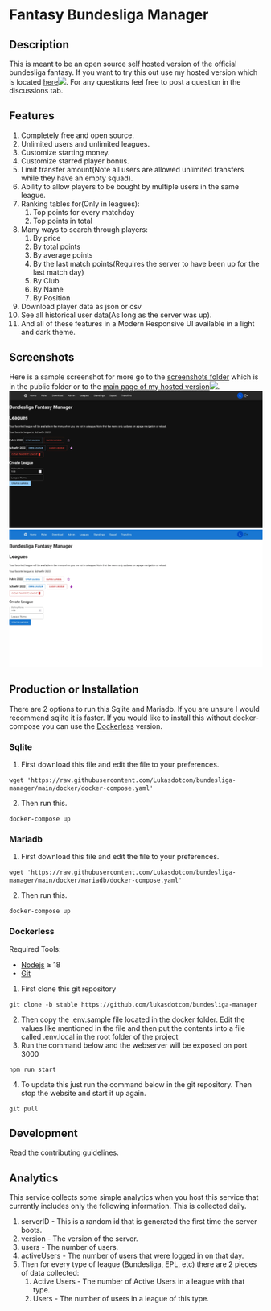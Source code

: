 # Fantasy Bundesliga Manager

## Description

This is meant to be an open source self hosted version of the official bundesliga fantasy. If you want to try this out use my hosted version which is located [here](https://bundesliga.lschaefer.xyz)![](https://uptime.lschaefer.xyz/api/badge/15/uptime/720?label=30&labelSuffix=d). For any questions feel free to post a question in the discussions tab.

## Features

1. Completely free and open source.
2. Unlimited users and unlimited leagues.
3. Customize starting money.
4. Customize starred player bonus.
5. Limit transfer amount(Note all users are allowed unlimited transfers while they have an empty squad).
6. Ability to allow players to be bought by multiple users in the same league.
7. Ranking tables for(Only in leagues):
   1. Top points for every matchday
   2. Top points in total
8. Many ways to search through players:
   1. By price
   2. By total points
   3. By average points
   4. By the last match points(Requires the server to have been up for the last match day)
   5. By Club
   6. By Name
   7. By Position
9. Download player data as json or csv
10. See all historical user data(As long as the server was up).
11. And all of these features in a Modern Responsive UI available in a light and dark theme.

## Screenshots

Here is a sample screenshot for more go to the [screenshots folder](public/screenshots/) which is in the public folder or to the [main page of my hosted version](https://bundesliga.lschaefer.xyz)![](https://uptime.lschaefer.xyz/api/badge/15/uptime/720?label=30&labelSuffix=d).
![Screenshot of League page Dark Theme](public/screenshots/MainDark.webp?raw=true)
![Screenshot of League Page Light Theme](public/screenshots/MainLight.webp?raw=true)

## Production or Installation

There are 2 options to run this Sqlite and Mariadb. If you are unsure I would recommend sqlite it is faster. If you would like to install this without docker-compose you can use the [Dockerless](#dockerless) version.

### Sqlite

1. First download this file and edit the file to your preferences.

```
wget 'https://raw.githubusercontent.com/Lukasdotcom/bundesliga-manager/main/docker/docker-compose.yaml'
```

2. Then run this.

```
docker-compose up
```

### Mariadb

1. First download this file and edit the file to your preferences.

```
wget 'https://raw.githubusercontent.com/Lukasdotcom/bundesliga-manager/main/docker/mariadb/docker-compose.yaml'
```

2. Then run this.

```
docker-compose up
```

### Dockerless

Required Tools:

- [Nodejs](https://nodejs.org/en/download/) ≥ 18
- [Git](https://git-scm.com/downloads)

1. First clone this git repository

```
git clone -b stable https://github.com/lukasdotcom/bundesliga-manager
```

2. Then copy the .env.sample file located in the docker folder. Edit the values like mentioned in the file and then put the contents into a file called .env.local in the root folder of the project
3. Run the command below and the webserver will be exposed on port 3000

```
npm run start
```

4. To update this just run the command below in the git repository. Then stop the website and start it up again.

```
git pull
```

## Development

Read the contributing guidelines.

## Analytics

This service collects some simple analytics when you host this service that currently includes only the following information. This is collected daily.

1. serverID - This is a random id that is generated the first time the server boots.
2. version - The version of the server.
3. users - The number of users.
4. activeUsers - The number of users that were logged in on that day.
5. Then for every type of league (Bundesliga, EPL, etc) there are 2 pieces of data collected:
   1. Active Users - The number of Active Users in a league with that type.
   2. Users - The number of users in a league of this type.
